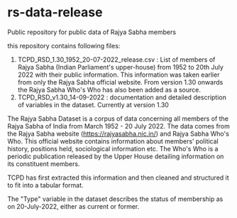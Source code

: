 # rs-data-release
Public repository for public data of Rajya Sabha members

this repository contains following files:
1. TCPD_RSD_1.30_1952_20-07-2022_release.csv : List of members of Rajya Sabha (Indian Parliament's upper-house) from 1952 to 20th July 2022 with their public information. This information was taken earlier from only the Rajya Sabha official website. From version 1.30 onwards the Rajya Sabha Who's Who has also been added as a source.
2. TCPD_RSD_v1.30_14-09-2022 : documentation and detailed description of variables in the dataset. Currently at version 1.30


The Rajya Sabha Dataset is a corpus of data concerning all members of the Rajya Sabha of India from March 1952 - 20 July 2022. The data comes from the Rajya Sabha website (https://rajyasabha.nic.in/) and Rajya Sabha Who's Who. This official website contains information about members’ political history, positions held, sociological information etc. The Who's Who is a periodic publication released by the Upper House detailing information on its constituent members.

TCPD has first extracted this information and then cleaned and structured it to fit into a tabular format. 

The "Type" variable in the dataset describes the status of membership as on 20-July-2022, either as current or former.
